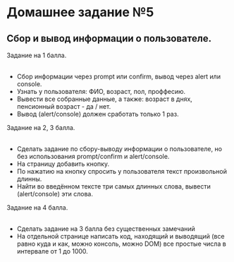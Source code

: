 <h1>Домашнее задание №5</h1>
<h2>Сбор и вывод информации о пользователе.</h2>

<div>
Задание на 1 балла.<br/><br/>
<ul>
<li>
Сбор информации через prompt или confirm, вывод через alert или console.
</li>
<li>
Узнать у пользователя: ФИО, возраст, пол, проффесию.
</li>
<li>
Вывести все собранные данные, а также: возраст в днях, пенсионный возраст - да / нет.
</li>
<li>
Вывод (alert/console) должен сработать только 1 раз.
</li>
</ul>
</div>

<div>
Задание на 2, 3 балла.<br/><br/>
<ul>
<li>
Сделать задание по сбору-выводу информации о пользователе, но без использования prompt/confirm и alert/console.
</li>
<li>
На страницу добавить кнопку.
</li>
<li>
По нажатию на кнопку спросить у пользователя текст произвольной длинны.
</li>
<li>
Найти во введённом тексте три самых длинных слова, вывести (alert/console) эти слова.
</li>
</ul>
</div>

<div>
Задание на 4 балла.<br/><br/>
<ul>
<li>
Сделать задание на 3 балла без существенных замечаний
</li>
<li>
На отдельной странице написать код, находящий и выводящий (все равно куда и как, можно консоль, можно DOM) все простые числа в интервале от 1 до 1000.
</li>
</ul>
</div>

